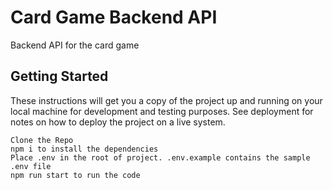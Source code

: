 # Card Game Backend API

Backend API for the card game

## Getting Started

These instructions will get you a copy of the project up and running on your local machine for development and testing purposes. See deployment for notes on how to deploy the project on a live system.

```
Clone the Repo
npm i to install the dependencies
Place .env in the root of project. .env.example contains the sample .env file
npm run start to run the code
```
